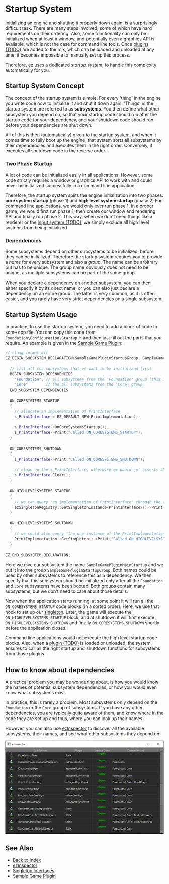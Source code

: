 # Startup System

Initializing an engine and shutting it properly down again, is a surprisingly difficult task. There are many steps involved, some of which have hard requirements on their ordering. Also, some functionality can only be initialized when at least a window, and potentially even a graphics API is available, which is not the case for command line tools. Once [plugins (TODO)](../../custom-code/cpp/engine-plugins.md) are added to the mix, which can be loaded and unloaded at any time, it becomes impossible to manually set up this process.

Therefore, ez uses a dedicated *startup system*, to handle this complexity automatically for you.

## Startup System Concept

The concept of the startup system is simple. For every 'thing' in the engine you write code how to initialize it and shut it down again. 'Things' in the startup system are referred to as **subsystems**. You then define what other subsystem you depend on, so that your startup code should run after the startup code for your dependency, and your shutdown code should run before your dependencies are shut down.

All of this is then (automatically) given to the startup system, and when it comes time to fully boot up the engine, that system sorts all subsystems by their dependencies and executes them in the right order. Conversely, it executes all shutdown code in the reverse order.

### Two Phase Startup

A lot of code can be initialized easily in all applications. However, some code strictly requires a window or graphics API to work with and could never be initialized successfully in a command line application.

Therefore, the startup system splits the engine initialization into two phases: **core system startup** (phase 1) and **high level system startup** (phase 2)
For command line applications, we would only ever run phase 1. In a proper game, we would first run phase 1, then create our window and rendering API and finally run phase 2. This way, when we don't need things like a renderer or the [input system (TODO)](../../input/input-overview.md), we simply exclude all high level systems from being initialized.

### Dependencies

Some subsystems depend on other subsystems to be initialized, before they can be initialized. Therefore the startup system requires you to provide a *name* for every subsystem and also a *group*. The name can be arbitrary but has to be unique. The group name obviously does not need to be unique, as multiple subsystems can be part of the same group.

When you declare a dependency on another subsystem, you can then either specify it by its direct name, or you can also just declare a dependency on an entire group. The latter is very common, as it is often easier, and you rarely have very strict dependencies on a single subsystem.

## Startup System Usage

In practice, to use the startup system, you need to add a block of code to some cpp file. You can copy this code from `Foundation\Configuration\Startup.h` and then just fill out the parts that you require. An example is given in the [Sample Game Plugin](../../samples/sample-game-plugin.md):

<!-- BEGIN-DOCS-CODE-SNIPPET: startup-block -->
```cpp
// clang-format off
EZ_BEGIN_SUBSYSTEM_DECLARATION(SampleGamePluginStartupGroup, SampleGamePluginMainStartup)

  // list all the subsystems that we want to be initialized first
  BEGIN_SUBSYSTEM_DEPENDENCIES
    "Foundation", // all subsystems from the 'Foundation' group (this is redundant, because `Core` already depends on `Foundation`)
    "Core"        // and all subsystems from the 'Core' group
  END_SUBSYSTEM_DEPENDENCIES

  ON_CORESYSTEMS_STARTUP
  {
    // allocate an implementation of PrintInterface
    s_PrintInterface = EZ_DEFAULT_NEW(PrintImplementation);

    s_PrintInterface->OnCoreSystemsStartup();
    s_PrintInterface->Print("Called ON_CORESYSTEMS_STARTUP");
  }

  ON_CORESYSTEMS_SHUTDOWN
  {
    s_PrintInterface->Print("Called ON_CORESYSTEMS_SHUTDOWN");

    // clean up the s_PrintInterface, otherwise we would get asserts about memory leaks at shutdown
    s_PrintInterface.Clear();
  }

  ON_HIGHLEVELSYSTEMS_STARTUP
  {
    // we can query 'an implementation of PrintInterface' through the ezSingletonRegistry
    ezSingletonRegistry::GetSingletonInstance<PrintInterface>()->Print("Called ON_HIGHLEVELSYSTEMS_STARTUP");
  }

  ON_HIGHLEVELSYSTEMS_SHUTDOWN
  {
    // we could also query 'the one instance of the PrintImplementation singleton'
    PrintImplementation::GetSingleton()->Print("Called ON_HIGHLEVELSYSTEMS_SHUTDOWN");
  }

EZ_END_SUBSYSTEM_DECLARATION;
```
<!-- END-DOCS-CODE-SNIPPET -->

Here we give our subsystem the name `SampleGamePluginMainStartup` and we put it into the group `SampleGamePluginStartupGroup`. Both names could be used by other subsystems to reference this as a dependency. We then specify that this subsystem should be initialized only after all the `Foundation` and `Core` subsystems have been booted. Both groups contain many subsystems, but we don't need to care about those details.

Now when the application starts running, at some point it will run all the `ON_CORESYSTEMS_STARTUP` code blocks (in a sorted order). Here, we use that hook to set up our [singleton](interfaces.md). Later, the game will execute the `ON_HIGHLEVELSYSTEMS_STARTUP` block, and at shutdown it will first execute `ON_HIGHLEVELSYSTEMS_SHUTDOWN` and finally `ON_CORESYSTEMS_SHUTDOWN` shortly before the application closes.

Command line applications would not execute the high level startup code blocks. Also, when a [plugin (TODO)](../../custom-code/cpp/engine-plugins.md) is loaded or unloaded, the system ensures to call all the right startup and shutdown functions for subsystems from those plugins.

## How to know about dependencies

A practical problem you may be wondering about, is how you would know the names of potential subsystem dependencies, or how you would even know what subsystems exist.

In practice, this is rarely a problem. Most subsystems only depend on the `Foundation` or the `Core` group of subsystems. If you have any other dependencies, you are typically quite aware of them, and know where in the code they are set up and thus, where you can look up their names.

However, you can also use [ezInspector](../../tools/inspector.md) to discover all the available subsystems, their names, and see what other subsystems they depend on:

![Subsystems](media/inspector-subsystems.png)

## See Also

* [Back to Index](../../index.md)
* [ezInspector](../../tools/inspector.md)
* [Singleton Interfaces](interfaces.md)
* [Sample Game Plugin](../../samples/sample-game-plugin.md)
